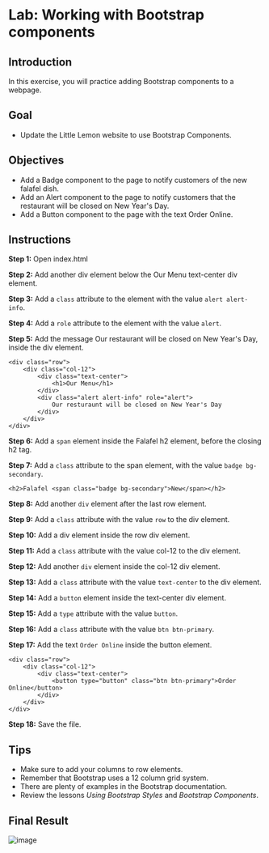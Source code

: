 # Lab: Working with Bootstrap components

## Introduction
In this exercise, you will practice adding Bootstrap components to a webpage.

## Goal
- Update the Little Lemon website to use Bootstrap Components.

## Objectives
- Add a Badge component to the page to notify customers of the new falafel dish.
- Add an Alert component to the page to notify customers that the restaurant will be closed on New Year's Day.
- Add a Button component to the page with the text Order Online.

## Instructions
__Step 1:__ Open index.html

__Step 2:__ Add another div element below the Our Menu text-center div element.

__Step 3:__ Add a `class` attribute to the element with the value `alert alert-info`.

__Step 4:__ Add a `role` attribute to the element with the value `alert`.

__Step 5:__ Add the message Our restaurant will be closed on New Year's Day, inside the div element.
```
<div class="row">
    <div class="col-12">
        <div class="text-center">
            <h1>Our Menu</h1>
        </div>
        <div class="alert alert-info" role="alert">
            Our resturaunt will be closed on New Year's Day
        </div>
    </div>
</div>
```

__Step 6:__ Add a `span` element inside the Falafel h2 element, before the closing h2 tag.

__Step 7:__ Add a `class` attribute to the span element, with the value `badge bg-secondary`.
```
<h2>Falafel <span class="badge bg-secondary">New</span></h2>
```

__Step 8:__ Add another `div` element after the last row element.

__Step 9:__ Add a `class` attribute with the value `row` to the div element.

__Step 10:__ Add a div element inside the row div element.

__Step 11:__ Add a `class` attribute with the value col-12 to the div element.

__Step 12:__ Add another `div` element inside the col-12 div element.

__Step 13:__ Add a `class` attribute with the value `text-center` to the div element.

__Step 14:__ Add a `button` element inside the text-center div element.

__Step 15:__ Add a `type` attribute with the value `button`.

__Step 16:__ Add a `class` attribute with the value `btn btn-primary`.

__Step 17:__ Add the text `Order Online` inside the button element.
```
<div class="row">
    <div class="col-12">
        <div class="text-center">
            <button type="button" class="btn btn-primary">Order Online</button>
        </div>
    </div>
</div>
```

__Step 18:__ Save the file.

## Tips
- Make sure to add your columns to row elements.
- Remember that Bootstrap uses a 12 column grid system.
- There are plenty of examples in the Bootstrap documentation.
- Review the lessons _Using Bootstrap Styles_ and _Bootstrap Components_.

## Final Result

![image](https://github.com/Banzly/Back-End-Developer-Meta/assets/113104087/1b97ed8b-fc00-4804-a018-cbffedc5c424)
